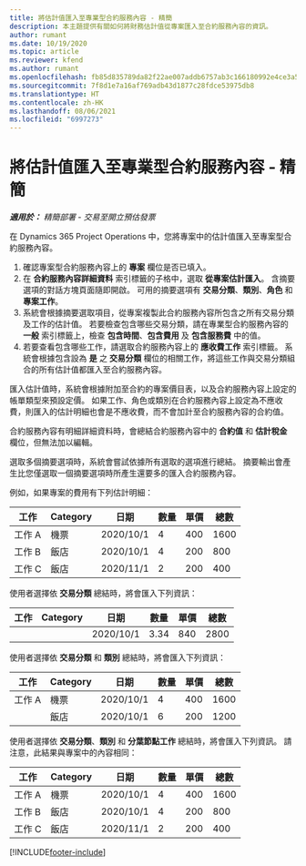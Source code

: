 ```yaml
---
title: 將估計值匯入至專業型合約服務內容 - 精簡
description: 本主題提供有關如何將財務估計值從專案匯入至合約服務內容的資訊。
author: rumant
ms.date: 10/19/2020
ms.topic: article
ms.reviewer: kfend
ms.author: rumant
ms.openlocfilehash: fb85d835789da82f22ae007addb6757ab3c166180992e4ce3a5c85606be6671d
ms.sourcegitcommit: 7f8d1e7a16af769adb43d1877c28fdce53975db8
ms.translationtype: HT
ms.contentlocale: zh-HK
ms.lasthandoff: 08/06/2021
ms.locfileid: "6997273"
---
```

# <a name="import-an-estimate-to-a-project-based-contract-line---lite"></a>將估計值匯入至專業型合約服務內容 - 精簡

_**適用於：** 精簡部署 - 交易至開立預估發票_

在 Dynamics 365 Project Operations 中，您將專案中的估計值匯入至專案型合約服務內容。

1. 確認專案型合約服務內容上的 **專案** 欄位是否已填入。
2. 在 **合約服務內容詳細資料** 索引標籤的子格中，選取 **從專案估計匯入**。 含摘要選項的對話方塊頁面隨即開啟。 可用的摘要選項有 **交易分類**、**類別**、**角色** 和 **專案工作**。
3. 系統會根據摘要選取項目，從專案複製此合約服務內容所包含之所有交易分類及工作的估計值。 若要檢查包含哪些交易分類，請在專業型合約服務內容的 **一般** 索引標籤上，檢查 **包含時間**、**包含費用** 及 **包含服務費** 中的值。 
4. 若要查看包含哪些工作，請選取合約服務內容上的 **應收費工作** 索引標籤。 系統會根據包含設為 **是** 之 **交易分類** 欄位的相關工作，將這些工作與交易分類組合的所有估計值都匯入至合約服務內容。

匯入估計值時，系統會根據附加至合約的專案價目表，以及合約服務內容上設定的帳單類型來預設定價。 如果工作、角色或類別在合約服務內容上設定為不應收費，則匯入的估計明細也會是不應收費，而不會加計至合約服務內容的合約值。

合約服務內容有明細詳細資料時，會總結合約服務內容中的 **合約值** 和 **估計稅金** 欄位，但無法加以編輯。

選取多個摘要選項時，系統會嘗試依據所有選取的選項進行總結。 摘要輸出會產生比您僅選取一個摘要選項時所產生還要多的匯入合約服務內容。

例如，如果專案的費用有下列估計明細：

| 工作​​ | Category | 日期 | 數量 | 單價 | 總數 |
| --- | --- | --- | --- | --- | --- |
| 工作 A | 機票 | 2020/10/1 | 4 | 400 | 1600 |
| 工作 B | 飯店 | 2020/10/1 | 4 | 200 | 800 |
| 工作 C | 飯店 | 2020/11/1 | 2 | 200 | 400 |

使用者選擇依 **交易分類** 總結時，將會匯入下列資訊：

| 工作​​ | Category | 日期 | 數量 | 單價 | 總數 |
| --- | --- | --- | --- | --- | --- |
| &nbsp; | &nbsp; | 2020/10/1 | 3.34 | 840 | 2800 |

使用者選擇依 **交易分類** 和 **類別** 總結時，將會匯入下列資訊：

| 工作​​ | Category | 日期 | 數量 | 單價 | 總數 |
| --- | --- | --- | --- | --- | --- |
| 工作 A | 機票 | 2020/10/1 | 4 | 400 | 1600 |
| &nbsp;| 飯店 | 2020/10/1 | 6 | 200 | 1200 |

使用者選擇依 **交易分類**、**類別** 和 **分葉節點工作** 總結時，將會匯入下列資訊。 請注意，此結果與專案中的內容相同：

| 工作​​ | Category | 日期 | 數量 | 單價 | 總數 |
| --- | --- | --- | --- | --- | --- |
| 工作 A | 機票 | 2020/10/1 | 4 | 400 | 1600 |
| 工作 B | 飯店 | 2020/10/1 | 4 | 200 | 800 |
| 工作 C | 飯店 | 2020/11/1 | 2 | 200 | 400 |


[!INCLUDE[footer-include](../../includes/footer-banner.md)]